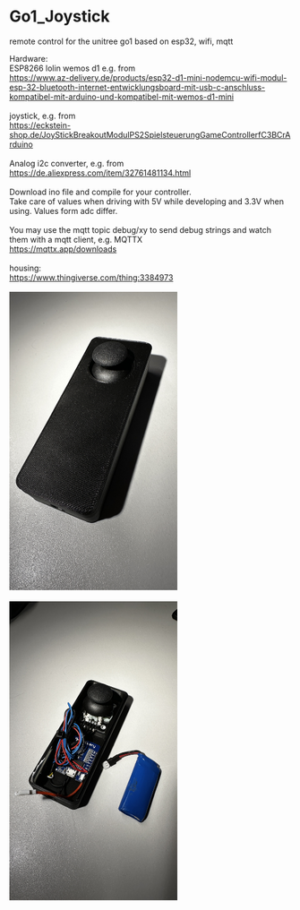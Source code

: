 # Go1_Joystick
remote control for the unitree go1 based on esp32, wifi, mqtt

Hardware:<br>
ESP8266 lolin wemos d1 e.g. from<br>
https://www.az-delivery.de/products/esp32-d1-mini-nodemcu-wifi-modul-esp-32-bluetooth-internet-entwicklungsboard-mit-usb-c-anschluss-kompatibel-mit-arduino-und-kompatibel-mit-wemos-d1-mini
<br><br>
joystick, e.g. from<br>
https://eckstein-shop.de/JoyStickBreakoutModulPS2SpielsteuerungGameControllerfC3BCrArduino
<br><br>
Analog i2c converter, e.g. from<br>
https://de.aliexpress.com/item/32761481134.html
<br><br>
Download ino file and compile for your controller.<br>
Take care of values when driving with 5V while developing and 3.3V when using. Values form adc differ.<br>
<br>
You may use the mqtt topic debug/xy to send debug strings and watch them with a mqtt client, e.g. MQTTX<br>
https://mqttx.app/downloads
<br><br>
housing:<br>
https://www.thingiverse.com/thing:3384973
<br><br>
<img src="https://github.com/maggusscheppi/Go1_Joystick/blob/main/housing_closed.JPEG" width=300px;/>
<br><br>
<img src="https://github.com/maggusscheppi/Go1_Joystick/blob/main/housing_open.JPEG" width=300px;/>

